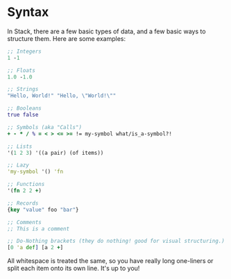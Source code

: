 # Syntax

In Stack, there are a few basic types of data, and a few basic ways to structure them. Here are some examples:

<!-- TODO: Improve the structure of this. It shouldn't be just a code block. -->

```clojure
;; Integers
1 -1

;; Floats
1.0 -1.0

;; Strings
"Hello, World!" "Hello, \"World!\""

;; Booleans
true false

;; Symbols (aka "Calls")
+ - * / % = < > <= >= != my-symbol what/is_a-symbol?!

;; Lists
'(1 2 3) '((a pair) (of items))

;; Lazy
'my-symbol '() 'fn

;; Functions
'(fn 2 2 +)

;; Records
{key "value" foo "bar"}

;; Comments
;; This is a comment

;; Do-Nothing brackets (they do nothing! good for visual structuring.)
[0 'a def] [a 2 +]
```

All whitespace is treated the same, so you have really long one-liners or split each item onto its own line. It's up to you!
